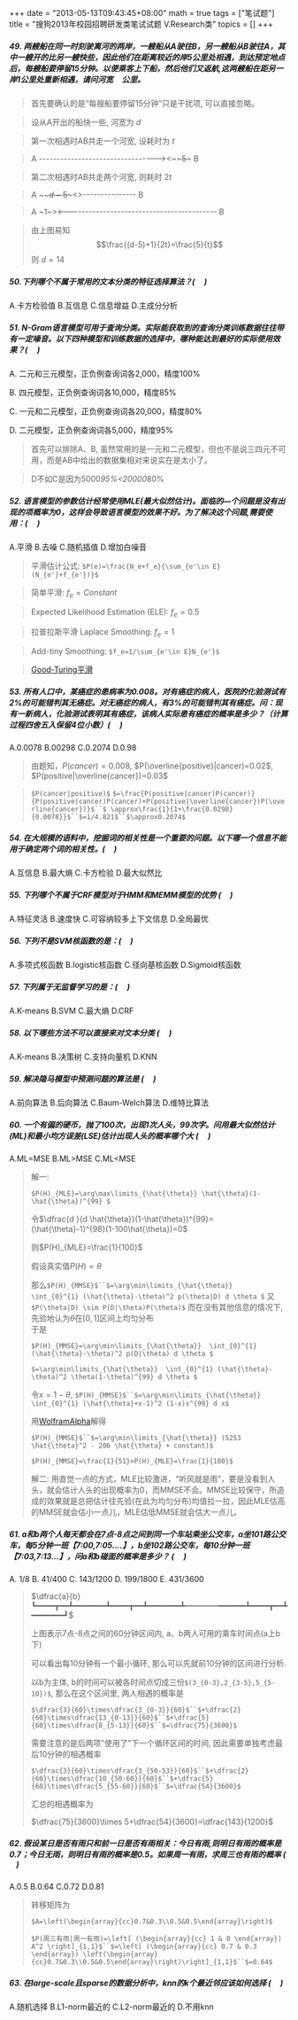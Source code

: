 +++
date = "2013-05-13T09:43:45+08:00"
math = true
tags = ["笔试题"]
title = "搜狗2013年校园招聘研发类笔试试题 V.Research类"
topics = []
+++

##### 49. 两艘船在同一时刻驶离河的两岸，一艘船从A驶往B，另一艘船从B驶往A，其中一艘开的比另一艘快些，因此他们在距离较近的岸5公里处相遇，到达预定地点后，每艘船要停留15分钟。以便乘客上下船，然后他们又返航,这两艘船在距另一岸1公里处重新相遇，请问河宽<font color="white">14</font>公里。

> 首先要确认的是“每艘船要停留15分钟”只是干扰项, 可以直接忽略。

> 设从A开出的船快一些, 河宽为 $d$

> 第一次相遇时AB共走一个河宽, 设耗时为 $t$

> A ---------------------------------><~~~~~~$5$~~~~~ B

> 第二次相遇时AB共走两个河宽, 则耗时 $2t$

> A ~~~~~~~~~~$d-5$~~~~~~~~~<>--------------- B

> A ~$1$~><------------------------------------------ B

> 由上图易知
> $$\frac{(d-5)+1}{2t}=\frac{5}{t}$$
> 则 $d=14$

##### 50.下列哪个不属于常用的文本分类的特征选择算法？( <font color="white">D</font> )

A.卡方检验值  B.互信息  C.信息增益  D.主成分分析

##### 51. N-Gram语言模型可用于查询分类。实际能获取到的查询分类训练数据往往带有一定噪音。以下四种模型和训练数据的选择中，哪种能达到最好的实际使用效果？( <font color="white">C</font> )

A. 二元和三元模型，正负例查询词各2,000，精度100%

B. 四元模型，正负例查询词各10,000，精度85%

C. 一元和二元模型，正负例查询词各20,000，精度80%

D. 二元模型，正负例查询词各5,000，精度95%


> 首先可以排除A、B, 虽然常用的是一元和二元模型，但也不是说三四元不可用，而是AB中给出的数据集相对来说实在是太小了。

> D不如C是因为5000*95%<20000*80%

##### 52. 语言模型的参数估计经常使用MLE(最大似然估计)。面临的—个问题是没有出现的项概率为0，这样会导致语言模型的效果不好。为了解决这个问题,需要使用：( <font color="white">A</font> )

A.平滑  B.去噪  C.随机插值  D.增加白噪音

> 平滑估计公式: `$P(e)=\frac{N_e+f_e}{\sum_{e'\in E}(N_{e'}+f_{e'})}$`

> 简单平滑: $f_e=Constant$

> Expected Likelihood Estimation (ELE): $f_e=0.5$

> 拉普拉斯平滑 Laplace Smoothing: $f_e=1$

> Add-tiny Smoothing: `$f_e=1/\sum_{e'\in E}N_{e'}$`

> [Good-Turing平滑](https://zh.wikipedia.org/wiki/%E5%9B%BE%E7%81%B5%E4%BC%B0%E8%AE%A1)

##### 53. 所有人口中，某癌症的患病率为0.008。对有癌症的病人，医院的化验测试有2%的可能错判其无癌症。对无癌症的病人，有3%的可能错判其有癌症。问：现有一新病人，化验测试表明其有癌症，该病人实际患有癌症的概率是多少？（计算过程四舍五入保留4位小数）( <font color="white">C</font> )

A.0.0078  B.00298  C.0.2074  D.0.98

> 由题知，$P(cancer)=0.008$, $P(\overline{positive}|cancer)=0.02$, $P(positive|\overline{cancer})=0.03$

> `$P(cancer|positive)$` `$=\frac{P(positive|cancer)P(cancer)}{P(positive|cancer)P(cancer)+P(positive|\overline{cancer})P(\overline{cancer})}$``$ \approx\frac{1}{1+\frac{0.0298}{0.0078}}$``$=1/4.821$``$\approx0.2074$`

##### 54. 在大规模的语料中，挖掘词的相关性是一个重要的问题。以下哪一个信息不能用于确定两个词的相关性。( <font color="white">B</font> )

A.互信息  B.最大熵  C.卡方检验  D.最大似然比

##### 55. 下列哪个不属于CRF模型对于HMM和MEMM模型的优势 ( <font color="white">B</font> )

A.特征灵活  B.速度快  C.可容纳较多上下文信息  D.全局最优

##### 56. 下列不是SVM核函数的是：( <font color="white">B</font> )

A.多项式核函数  B.logistic核函数  C.径向基核函数  D.Sigmoid核函数

##### 57. 下列属于无监督学习的是：( <font color="white">A</font> )

A.K-means  B.SVM  C.最大熵  D.CRF

##### 58. 以下哪些方法不可以直接来对文本分类 ( <font color="white">A</font> )

A.K-means  B.决策树  C.支持向量机  D.KNN

##### 59. 解决隐马模型中预测问题的算法是 ( <font color="white">D</font> )

A.前向算法  B.后向算法  C.Baum-Welch算法  D.维特比算法

##### 60. 一个有偏的硬币，抛了100次，出现1次人头，99次字。问用最大似然估计(ML)和最小均方误差(LSE)估计出现人头的概率哪个大 ( <font color="white">C</font> )

A.ML=MSE  B.ML>MSE  C.ML<MSE

> 解一:
>
> `$P(H)_{MLE}=\arg\max\limits_{\hat{\theta}} \hat{\theta}(1-\hat{\theta})^{99} $`
>
> 令$\dfrac{d }{d \hat{\theta}}(1-\hat{\theta})^{99}=(\hat{\theta}-1)^{98}(1-100\hat{\theta})=0$
>
> 则$P(H)_{MLE}=\frac{1}{100}$
>
>
>
> 假设真实值$P(H)=\theta$
>
> 那么`$P(H)_{MMSE}$``$=\arg\min\limits_{\hat{\theta}}  \int_{0}^{1} (\hat{\theta}-\theta)^2 p(\theta|D) d \theta $`
> 又`$P(\theta|D) \sim P(D|\theta)P(\theta)$` 而在没有其他信息的情况下, 先验地认为$\theta$在$[0, 1]$区间上均匀分布  
> 于是
>
> `$P(H)_{MMSE}=\arg\min\limits_{\hat{\theta}}  \int_{0}^{1} (\hat{\theta}-\theta)^2 p(D|\theta) d \theta $`
>
> `$=\arg\min\limits_{\hat{\theta}}  \int_{0}^{1} (\hat{\theta}-\theta)^2 \theta(1-\theta)^{99} d \theta $`
>
> 令$x=1-\theta$, `$P(H)_{MMSE}$``$=\arg\min\limits_{\hat{\theta}}  \int_{0}^{1} (\hat{\theta}+x-1)^2 (1-x)x^{99} d x$`
>
> 用[WolframAlpha](https://www.wolframalpha.com)解得
>
>  `$P(H)_{MMSE}$``$=\arg\min\limits_{\hat{\theta}} (5253 \hat{\theta}^2 - 206 \hat{\theta} + constant)$`
>
> `$P(H)_{MMSE}=\frac{1}{51}>P(H)_{MLE}=\frac{1}{100}$`
>
> 解二:
> 用直觉一点的方式，MLE比较激进，“听风就是雨”，要是没看到人头，就会估计人头的出现概率为0，而MMSE不会。MMSE比较保守，所造成的效果就是总把估计往先验(在此为均匀分布)均值拉一拉，因此MLE估高的MMSE就会估小一点儿，MLE估低MMSE就会估大一点儿。
>

##### 61. a和b两个人每天都会在7点-8点之间到同一个车站乘坐公交车，a坐101路公交车，每5分钟一班【7:00,7:05....】，b坐102路公交车，每10分钟一班【7:03,7:13...】，问a和b碰面的概率是多少？ ( <font color="white">C</font> )

A. 1/8  B. 41/400  C. 143/1200  D. 199/1800  E. 431/3600

>  $\dfrac{a}{b}┗━━━━┳━━┻━━━━━━━┻━━━━┳━━┻━━━━━━━┻┅┅┅┅┅┅┅━━━━━━┻━━━━┳━━┻━━━━━━━┛$
>
>  上图表示7点-8点之间的60分钟区间内, a、b两人可用的乘车时间点(a上b下)
>
>  可以看出每10分钟有一个最小循环, 那么可以先就前10分钟的区间进行分析.
>
>  以b为主体, b的时间可以被各时间点切成三份`$(3_{0-3},2_{3-5},5_{5-10})$`, 那么在这个区间里, 两人相遇的概率是
>
>  `$\dfrac{3}{60}\times\dfrac{3_{0-3}}{60}$``$+\dfrac{2}{60}\times\dfrac{13_{0-13}}{60}$``$+\dfrac{5}{60}\times\dfrac{8_{5-13}}{60}$``$=\dfrac{75}{3600}$`
>
>  需要注意的是后两项"使用了"下一个循环区间的时间, 因此需要单独考虑最后10分钟的相遇概率
>
> `$\dfrac{3}{60}\times\dfrac{3_{50-53}}{60}$``$+\dfrac{2}{60}\times\dfrac{10_{50-60}}{60}$``$+\dfrac{5}{60}\times\dfrac{5_{55-60}}{60}$``$=\dfrac{54}{3600}$`
>
>  汇总的相遇概率为
>
>  $\dfrac{75}{3600}\times 5+\dfrac{54}{3600}=\dfrac{143}{1200}$
>

##### 62. 假设某日是否有雨只和前一日是否有雨相关：今日有雨,则明日有雨的概率是0.7；今日无雨，则明日有雨的概率是0.5。如果周一有雨，求周三也有雨的概率 ( <font color="white">B</font> )

A.0.5  B.0.64  C.0.72  D.0.81

> 转移矩阵为
>
> `$A=\left(\begin{array}{cc}0.7&0.3\\0.5&0.5\end{array}\right)$`
>
> `$P(周三有雨|周一有雨)=\left[ (\begin{array}{cc} 1 & 0 \end{array}) A^2 \right]_{1,1}$``$=\left[ (\begin{array}{cc} 0.7 & 0.3 \end{array}) \left(\begin{array}{cc}0.7&0.3\\0.5&0.5\end{array}\right)\right]_{1,1}$``$=0.64$`
>

##### 63. 在large-scale且sparse的数据分析中，knn的k个最近邻应该如何选择 ( <font color="white">D</font> )

A.随机选择  B.L1-norm最近的  C.L2-norm最近的  D.不用knn
